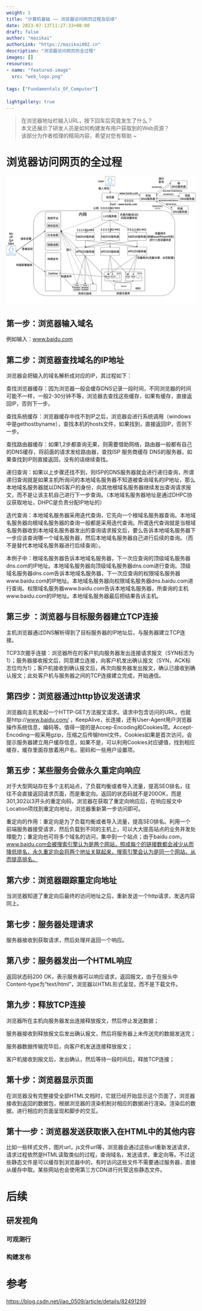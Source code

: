 ```yaml
---
weight: 1
title: "计算机基础 —— 浏览器访问网页过程及后续"
date: 2023-07-13T11:27:33+08:00
draft: false
author: "mazikai"
authorLink: "https://mazikai002.cn"
description: "浏览器访问网页的全过程"
images: []
resources:
- name: "featured-image"
  src: "web_logo.png"

tags: ["Fundamentals_Of_Computer"]

lightgallery: true
---
```


>在浏览器地址栏输入URL，按下回车后究竟发生了什么？</br>
>本文还展示了研发人员是如何构建发布用户获取到的Web资源？</br>
>该部分为作者梳理的精简内容，希望对您有帮助 ~ </br>

<!--more-->

# 浏览器访问网页的全过程
![浏览器访问网页全过程](浏览器访问网页过程.png)
## 第一步：浏览器输入域名
例如输入：www.baidu.com

## 第二步：浏览器查找域名的IP地址
浏览器会把输入的域名解析成对应的IP，其过程如下：

查找浏览器缓存：因为浏览器一般会缓存DNS记录一段时间，不同浏览器的时间可能不一样，一般2-30分钟不等，浏览器去查找这些缓存，如果有缓存，直接返回IP，否则下一步。

查找系统缓存：浏览器缓存中找不到IP之后，浏览器会进行系统调用（windows中是gethostbyname），查找本机的hosts文件，如果找到，直接返回IP，否则下一步。

查找路由器缓存：如果1,2步都查询无果，则需要借助网络，路由器一般都有自己的DNS缓存，将前面的请求发给路由器，查找ISP 服务商缓存 DNS的服务器，如果查找到IP则直接返回，没有的话继续查找。

递归查询：如果以上步骤还找不到，则ISP的DNS服务器就会进行递归查询，所谓递归查询就是如果主机所询问的本地域名服务器不知道被查询域名的IP地址，那么本地域名服务器就以DNS客户的身份，向其他根域名服务器继续发出查询请求报文，而不是让该主机自己进行下一步查询。（本地域名服务器地址是通过DHPC协议获取地址，DHPC是负责分配IP地址的）

迭代查询：本地域名服务器采用迭代查询，它先向一个根域名服务器查询。本地域名服务器向根域名服务器的查询一般都是采用迭代查询。所谓迭代查询就是当根域名服务器收到本地域名服务器发出的查询请求报文后，要么告诉本地域名服务器下一步应该查询哪一个域名服务器，然后本地域名服务器自己进行后续的查询。（而不是替代本地域名服务器进行后续查询）。

本例子中：根域名服务器告诉本地域名服务器，下一次应查询的顶级域名服务器dns.com的IP地址。本地域名服务器向顶级域名服务器dns.com进行查询。顶级域名服务器dns.com告诉本地域名服务器，下一次应查询的权限域名服务器www.baidu.com的IP地址。本地域名服务器向权限域名服务器dns.baidu.com进行查询。权限域名服务器www.baidu.com告诉本地域名服务器，所查询的主机www.baidu.com的IP地址。本地域名服务器最后把结果告诉主机。

## 第三步 ：浏览器与目标服务器建立TCP连接
主机浏览器通过DNS解析得到了目标服务器的IP地址后，与服务器建立TCP连接。

TCP3次握手连接：浏览器所在的客户机向服务器发出连接请求报文（SYN标志为1）；服务器接收报文后，同意建立连接，向客户机发出确认报文（SYN，ACK标志位均为1）；客户机接收到确认报文后，再次向服务器发出报文，确认已接收到确认报文；此处客户机与服务器之间的TCP连接建立完成，开始通信。

## 第四步：浏览器通过http协议发送请求
浏览器向主机发起一个HTTP-GET方法报文请求。请求中包含访问的URL，也就是http://www.baidu.com/ ，KeepAlive，长连接，还有User-Agent用户浏览器操作系统信息，编码等。值得一提的是Accep-Encoding和Cookies项。Accept-Encoding一般采用gzip，压缩之后传输html文件。Cookies如果是首次访问，会提示服务器建立用户缓存信息，如果不是，可以利用Cookies对应键值，找到相应缓存，缓存里面存放着用户名，密码和一些用户设置项。

## 第五步：某些服务会做永久重定向响应
对于大型网站存在多个主机站点，了负载均衡或者导入流量，提高SEO排名，往往不会直接返回请求页面，而是重定向。返回的状态码就不是200OK，而是301,302以3开头的重定向码，浏览器在获取了重定向响应后，在响应报文中Location项找到重定向地址，浏览器重新第一步访问即可。

重定向的作用：重定向是为了负载均衡或者导入流量，提高SEO排名。利用一个前端服务器接受请求，然后负载到不同的主机上，可以大大提高站点的业务并发处理能力；重定向也可将多个域名的访问，集中到一个站点；由于baidu.com，www.baidu.com会被搜索引擎认为是两个网站，照成每个的链接数都会减少从而降低排名，永久重定向会将两个地址关联起来，搜索引擎会认为是同一个网站，从而提高排名。

## 第六步：浏览器跟踪重定向地址
当浏览器知道了重定向后最终的访问地址之后，重新发送一个http请求，发送内容同上。

## 第七步：服务器处理请求
服务器接收到获取请求，然后处理并返回一个响应。

## 第八步：服务器发出一个HTML响应
返回状态码200 OK，表示服务器可以响应请求，返回报文，由于在报头中Content-type为“text/html”，浏览器以HTML形式呈现，而不是下载文件。

## 第九步：释放TCP连接
浏览器所在主机向服务器发出连接释放报文，然后停止发送数据；

服务器接收到释放报文后发出确认报文，然后将服务器上未传送完的数据发送完；

服务器数据传输完毕后，向客户机发送连接释放报文；

客户机接收到报文后，发出确认，然后等待一段时间后，释放TCP连接；

## 第十步：浏览器显示页面
在浏览器没有完整接受全部HTML文档时，它就已经开始显示这个页面了，浏览器接收到返回的数据包，根据浏览器的渲染机制对相应的数据进行渲染。渲染后的数据，进行相应的页面呈现和脚步的交互。

## 第十一步：浏览器发送获取嵌入在HTML中的其他内容
比如一些样式文件，图片url，js文件url等，浏览器会通过这些url重新发送请求，请求过程依然是HTML读取类似的过程，查询域名，发送请求，重定向等。不过这些静态文件是可以缓存到浏览器中的，有时访问这些文件不需要通过服务器，直接从缓存中取。某些网站也会使用第三方CDN进行托管这些静态文件。

# 后续
## 研发视角
### 可观测行
### 构建发布

# 参考
https://blog.csdn.net/jiao_0509/article/details/82491299